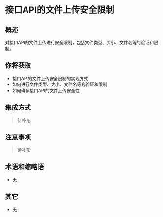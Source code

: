 # 接口API的文件上传安全限制

## 概述

对接口API的文件上传进行安全限制，包括文件类型、大小、文件名等的验证和限制。

## 你将获取

- 接口API的文件上传安全限制的实现方式
- 如何进行文件类型、大小、文件名等的验证和限制
- 如何确保接口API的文件上传安全性


## 集成方式

> 待补充

## 注意事项

> 待补充

## 术语和缩略语

- 无

## 其它

- 无
